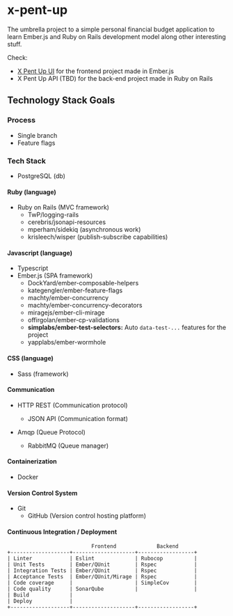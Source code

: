 # x-pent-up

The umbrella project to a simple personal financial budget application to learn Ember.js and Ruby on Rails development 
model along other interesting stuff. 

Check:
- [X Pent Up UI](https://github.com/alejoceballos/x-pent-up-ui) for the frontend project made in Ember.js
- X Pent Up API (TBD) for the back-end project made in Ruby on Rails

## Technology Stack Goals

### Process

- Single branch
- Feature flags

### Tech Stack
- PostgreSQL (db)

#### Ruby (language)
- Ruby on Rails (MVC framework)	
    - TwP/logging-rails
    - cerebris/jsonapi-resources	
    - mperham/sidekiq (asynchronous work)
    - krisleech/wisper (publish-subscribe capabilities)

#### Javascript (language)
- Typescript
- Ember.js (SPA framework)
    - DockYard/ember-composable-helpers
    - kategengler/ember-feature-flags
    - machty/ember-concurrency
    - machty/ember-concurrency-decorators
    - miragejs/ember-cli-mirage
    - offirgolan/ember-cp-validations
    - **simplabs/ember-test-selectors:** Auto `data-test-...` features for the project
    - yapplabs/ember-wormhole

#### CSS (language)
- Sass (framework)

#### Communication
- HTTP REST (Communication protocol)
    - JSON API (Communication format)

- Amqp (Queue Protocol)
    - RabbitMQ (Queue manager)
  
#### Containerization  
- Docker

#### Version Control System
- Git
    - GitHub (Version control hosting platform)
	

#### Continuous Integration / Deployment
```
                           Frontend             Backend
+-------------------+--------------------+------------------+
| Linter            | Eslint             | Rubocop          |
| Unit Tests        | Ember/QUnit        | Rspec            |
| Integration Tests | Ember/QUnit        | Rspec            |
| Acceptance Tests  | Ember/QUnit/Mirage | Rspec            |
| Code coverage     |                    | SimpleCov        |
| Code quality      | SonarQube          |                  |
| Build             |
| Deploy            |
+-------------------+--------------------+------------------+
```
